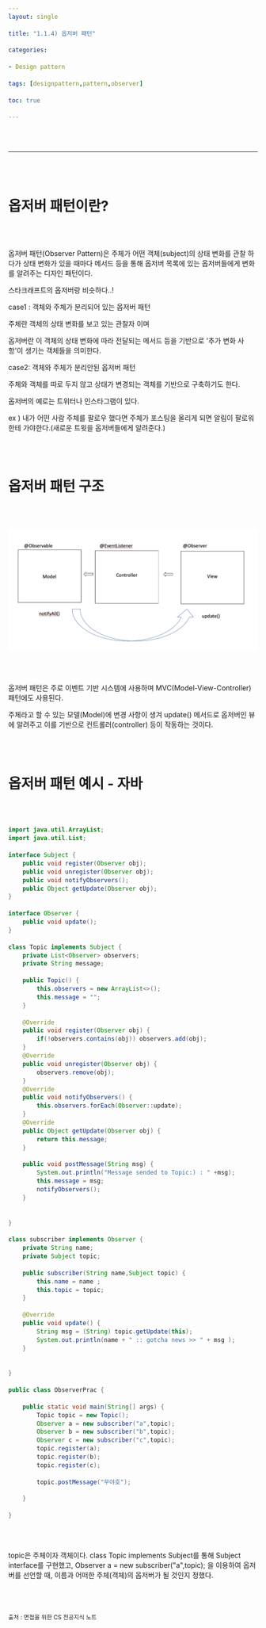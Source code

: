 ```yaml
---
layout: single

title: "1.1.4) 옵저버 패턴"

categories:

- Design pattern

tags: [designpattern,pattern,observer]

toc: true

---
```


<br>

<br>

---

<br>

<br>

# 옵저버 패턴이란?

<br>

<br>

옵저버 패턴(Observer Pattern)은 주체가 어떤 객체(subject)의 상태 변화를 관찰 하다가 상태 변화가 있을 때마다 메서드 등을 통해 옵저버 목록에 있는 옵저버들에게 변화를 알려주는 디자인 패턴이다.

스타크래프트의 옵저버랑 비슷하다..!

case1 : 객체와 주체가 분리되어 있는 옵저버 패턴

주체란 객체의 상태 변화를 보고 있는 관찰자 이며 

옵저버란 이 객체의 상태 변화에 따라 전달되는 메서드 등을 기반으로 '추가 변화 사항'이 생기는 객체들을 의미한다.

case2: 객체와 주체가 분리안된 옵저버 패턴

주체와 객체를 따로 두지 않고 상태가 변경되는 객체를 기반으로 구축하기도 한다.

옵저버의 예로는 트위터나 인스타그램이 있다.

ex ) 내가 어떤 사람 주체를 팔로우 했다면 주체가 포스팅을 올리게 되면 알림이 팔로워한테 가야한다.(새로운 트윗을 옵저버들에게 알려준다.)

<br>

<br>

# 옵저버 패턴 구조

<br>

<br>

![](../../images/dp/2022-11-10-2/1.png) 

<br>

<br>

옵저버 패턴은 주로 이벤트 기반 시스템에 사용하며 MVC(Model-View-Controller) 패턴에도 사용된다.

주체라고 할 수 있는 모델(Model)에 변경 사항이 생겨 update() 메서드로 옵저버인 뷰에 알려주고 이를 기반으로 컨트롤러(controller) 등이 작동하는 것이다. 

<br>

<br>

# 옵저버 패턴 예시 - 자바

<br>

<br>

```java
import java.util.ArrayList;
import java.util.List;

interface Subject {
    public void register(Observer obj);
    public void unregister(Observer obj);
    public void notifyObservers();
    public Object getUpdate(Observer obj);
}

interface Observer {
    public void update();
}

class Topic implements Subject {
    private List<Observer> observers;
    private String message;

    public Topic() {
        this.observers = new ArrayList<>();
        this.message = "";
    }

    @Override 
    public void register(Observer obj) {
        if(!observers.contains(obj)) observers.add(obj);
    }
    @Override
    public void unregister(Observer obj) {
        observers.remove(obj);
    }
    @Override
    public void notifyObservers() {
        this.observers.forEach(Observer::update);
    }
    @Override
    public Object getUpdate(Observer obj) {
        return this.message;
    }

    public void postMessage(String msg) {
        System.out.println("Message sended to Topic:) : " +msg);
        this.message = msg;
        notifyObservers();
    }


}

class subscriber implements Observer {
    private String name;
    private Subject topic;

    public subscriber(String name,Subject topic) {
        this.name = name ;
        this.topic = topic;
    }

    @Override
    public void update() {
        String msg = (String) topic.getUpdate(this);
        System.out.println(name + " :: gotcha news >> " + msg );
    }


}

public class ObserverPrac {

    public static void main(String[] args) {
        Topic topic = new Topic();
        Observer a = new subscriber("a",topic);
        Observer b = new subscriber("b",topic);
        Observer c = new subscriber("c",topic);
        topic.register(a);
        topic.register(b);
        topic.register(c);

        topic.postMessage("무야호");

    }

}
```

<br>

<br>

topic은 주체이자 객체이다. class Topic implements Subject를 통해 Subject interface를 구현했고, Observer a = new subscriber("a",topic); 을 이용하여 옵저버를 선언할 때, 이름과 어떠한 주체(객체)의 옵저버가 될 것인지 정했다.

<br>

<br>

<sub>출처 : 면접을 위한 CS 전공지식 노트</sub>
